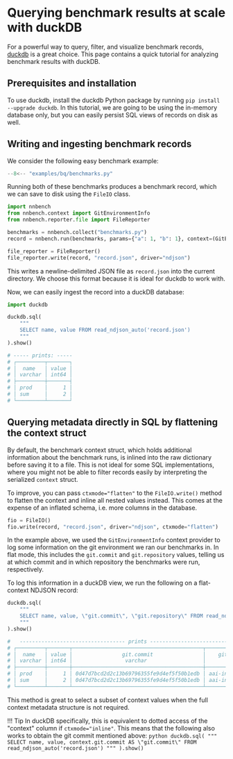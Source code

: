 # Querying benchmark results at scale with duckDB

For a powerful way to query, filter, and visualize benchmark records, [duckdb](https://duckdb.org/) is a great choice.
This page contains a quick tutorial for analyzing benchmark results with duckDB.

## Prerequisites and installation

To use duckdb, install the duckdb Python package by running `pip install --upgrade duckdb`.
In this tutorial, we are going to be using the in-memory database only, but you can easily persist SQL views of records on disk as well.

## Writing and ingesting benchmark records

We consider the following easy benchmark example:

```python
--8<-- "examples/bq/benchmarks.py"
```

Running both of these benchmarks produces a benchmark record, which we can save to disk using the `FileIO` class.

```python
import nnbench
from nnbench.context import GitEnvironmentInfo
from nnbench.reporter.file import FileReporter

benchmarks = nnbench.collect("benchmarks.py")
record = nnbench.run(benchmarks, params={"a": 1, "b": 1}, context=(GitEnvironmentInfo(),))

file_reporter = FileReporter()
file_reporter.write(record, "record.json", driver="ndjson")
```

This writes a newline-delimited JSON file as `record.json` into the current directory. We choose this format because it is ideal for duckdb to work with.

Now, we can easily ingest the record into a duckDB database:

```python
import duckdb

duckdb.sql(
    """
    SELECT name, value FROM read_ndjson_auto('record.json')
    """
).show()

# ----- prints: -----
# ┌─────────┬───────┐
# │  name   │ value │
# │ varchar │ int64 │
# ├─────────┼───────┤
# │ prod    │     1 │
# │ sum     │     2 │
# └─────────┴───────┘
```

## Querying metadata directly in SQL by flattening the context struct

By default, the benchmark context struct, which holds additional information about the benchmark runs, is inlined into the raw dictionary before saving it to a file.
This is not ideal for some SQL implementations, where you might not be able to filter records easily by interpreting the serialized `context` struct.

To improve, you can pass `ctxmode="flatten"` to the `FileIO.write()` method to flatten the context and inline all nested values instead.
This comes at the expense of an inflated schema, i.e. more columns in the database.

```python
fio = FileIO()
fio.write(record, "record.json", driver="ndjson", ctxmode="flatten")
```

In the example above, we used the `GitEnvironmentInfo` context provider to log some information on the git environment we ran our benchmarks in.
In flat mode, this includes the `git.commit` and `git.repository` values, telling us at which commit and in which repository the benchmarks were run, respectively.

To log this information in a duckDB view, we run the following on a flat-context NDJSON record:

```python
duckdb.sql(
    """
    SELECT name, value, \"git.commit\", \"git.repository\" FROM read_ndjson_auto('record.json')
    """
).show()

#   ---------------------------------- prints ------------------------------------------
# ┌─────────┬───────┬──────────────────────────────────────────┬───────────────────────┐
# │  name   │ value │                git.commit                │    git.repository     │
# │ varchar │ int64 │                 varchar                  │        varchar        │
# ├─────────┼───────┼──────────────────────────────────────────┼───────────────────────┤
# │ prod    │     1 │ 0d47d7bcd2d2c13b69796355fe9d4ef5f50b1edb │ aai-institute/nnbench │
# │ sum     │     2 │ 0d47d7bcd2d2c13b69796355fe9d4ef5f50b1edb │ aai-institute/nnbench │
# └─────────┴───────┴──────────────────────────────────────────┴───────────────────────┘
```

This method is great to select a subset of context values when the full context metadata structure is not required.

!!! Tip
    In duckDB specifically, this is equivalent to dotted access of the "context" column if `ctxmode="inline"`.
    This means that the following also works to obtain the git commit mentioned above:
    ```python
    duckdb.sql(
        """
        SELECT name, value, context.git.commit AS \"git.commit\" FROM read_ndjson_auto('record.json')
        """
    ).show()
    ```
